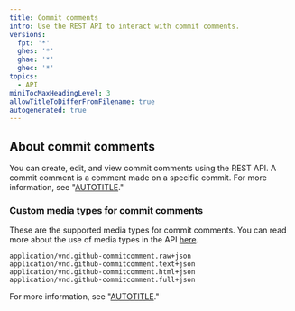 ```yaml
---
title: Commit comments
intro: Use the REST API to interact with commit comments.
versions:
  fpt: '*'
  ghes: '*'
  ghae: '*'
  ghec: '*'
topics:
  - API
miniTocMaxHeadingLevel: 3
allowTitleToDifferFromFilename: true
autogenerated: true
---
```


## About commit comments

You can create, edit, and view commit comments using the REST API. A commit comment is a comment made on a specific commit. For more information, see "[AUTOTITLE](/rest/guides/working-with-comments#commit-comments)."

### Custom media types for commit comments

These are the supported media types for commit comments. You can read more
about the use of media types in the API [here](/rest/overview/media-types).

    application/vnd.github-commitcomment.raw+json
    application/vnd.github-commitcomment.text+json
    application/vnd.github-commitcomment.html+json
    application/vnd.github-commitcomment.full+json

For more information, see "[AUTOTITLE](/rest/overview/media-types)."


<!-- Content after this section is automatically generated -->
